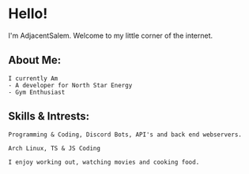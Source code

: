 # Hello!

I'm AdjacentSalem.
Welcome to my little corner of the internet.

## About Me:

```
I currently Am
- A developer for North Star Energy
- Gym Enthusiast  
```

## Skills & Intrests:

```
Programming & Coding, Discord Bots, API's and back end webservers. 

Arch Linux, TS & JS Coding

I enjoy working out, watching movies and cooking food.
```
